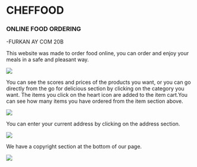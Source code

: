 # CHEFFOOD

### ONLINE FOOD ORDERING

-FURKAN AY COM 20B


This website was made to order food online, you can order and enjoy your meals in a safe and pleasant way.

<img src="https://user-images.githubusercontent.com/74255322/171917956-b62b1c03-0f66-400f-9880-30e19c7413ab.png">

You can see the scores and prices of the products you want, or you can go directly from the go for delicious section by clicking on the category you want. The items you click on the heart icon are added to the item cart.You can see how many items you have ordered from the item section above.

<img src="https://user-images.githubusercontent.com/74255322/171918907-39a24ce3-8f0a-428b-ae1e-d2d2027de3bd.png">

You can enter your current address by clicking on the address section.

<img src="https://user-images.githubusercontent.com/74255322/171920319-535d7704-8dd3-4ae4-aaf9-0d539433755e.jpg">

We have a copyright section at the bottom of our page.

<img src='https://user-images.githubusercontent.com/74255322/171920917-6f4162c1-0a97-43f6-9edd-55c002781697.png'>
